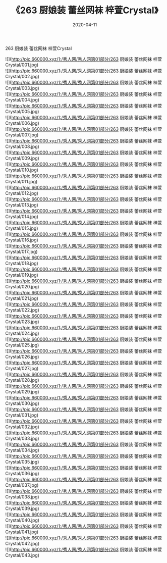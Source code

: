 ﻿---
layout: post
title:  《263 厨娘装 蕾丝网袜 梓萱Crystal》
date:   2020-04-11
img: http://pic.660000.xyz/1:/秀人网/秀人网第01部分/263 厨娘装 蕾丝网袜 梓萱Crystal/000.jpg
categories: [美女, 清纯, 唯美]
---

263 厨娘装 蕾丝网袜 梓萱Crystal

  ![](http://pic.660000.xyz/1:/秀人网/秀人网第01部分/263 厨娘装 蕾丝网袜 梓萱Crystal/001.jpg) <br> ![](http://pic.660000.xyz/1:/秀人网/秀人网第01部分/263 厨娘装 蕾丝网袜 梓萱Crystal/002.jpg) <br> ![](http://pic.660000.xyz/1:/秀人网/秀人网第01部分/263 厨娘装 蕾丝网袜 梓萱Crystal/003.jpg) <br> ![](http://pic.660000.xyz/1:/秀人网/秀人网第01部分/263 厨娘装 蕾丝网袜 梓萱Crystal/004.jpg) <br> ![](http://pic.660000.xyz/1:/秀人网/秀人网第01部分/263 厨娘装 蕾丝网袜 梓萱Crystal/005.jpg) <br> ![](http://pic.660000.xyz/1:/秀人网/秀人网第01部分/263 厨娘装 蕾丝网袜 梓萱Crystal/006.jpg) <br> ![](http://pic.660000.xyz/1:/秀人网/秀人网第01部分/263 厨娘装 蕾丝网袜 梓萱Crystal/007.jpg) <br> ![](http://pic.660000.xyz/1:/秀人网/秀人网第01部分/263 厨娘装 蕾丝网袜 梓萱Crystal/008.jpg) <br> ![](http://pic.660000.xyz/1:/秀人网/秀人网第01部分/263 厨娘装 蕾丝网袜 梓萱Crystal/009.jpg) <br> ![](http://pic.660000.xyz/1:/秀人网/秀人网第01部分/263 厨娘装 蕾丝网袜 梓萱Crystal/010.jpg) <br> ![](http://pic.660000.xyz/1:/秀人网/秀人网第01部分/263 厨娘装 蕾丝网袜 梓萱Crystal/011.jpg) <br> ![](http://pic.660000.xyz/1:/秀人网/秀人网第01部分/263 厨娘装 蕾丝网袜 梓萱Crystal/012.jpg) <br> ![](http://pic.660000.xyz/1:/秀人网/秀人网第01部分/263 厨娘装 蕾丝网袜 梓萱Crystal/013.jpg) <br> ![](http://pic.660000.xyz/1:/秀人网/秀人网第01部分/263 厨娘装 蕾丝网袜 梓萱Crystal/014.jpg) <br> ![](http://pic.660000.xyz/1:/秀人网/秀人网第01部分/263 厨娘装 蕾丝网袜 梓萱Crystal/015.jpg) <br> ![](http://pic.660000.xyz/1:/秀人网/秀人网第01部分/263 厨娘装 蕾丝网袜 梓萱Crystal/016.jpg) <br> ![](http://pic.660000.xyz/1:/秀人网/秀人网第01部分/263 厨娘装 蕾丝网袜 梓萱Crystal/017.jpg) <br> ![](http://pic.660000.xyz/1:/秀人网/秀人网第01部分/263 厨娘装 蕾丝网袜 梓萱Crystal/018.jpg) <br> ![](http://pic.660000.xyz/1:/秀人网/秀人网第01部分/263 厨娘装 蕾丝网袜 梓萱Crystal/019.jpg) <br> ![](http://pic.660000.xyz/1:/秀人网/秀人网第01部分/263 厨娘装 蕾丝网袜 梓萱Crystal/020.jpg) <br> ![](http://pic.660000.xyz/1:/秀人网/秀人网第01部分/263 厨娘装 蕾丝网袜 梓萱Crystal/021.jpg) <br> ![](http://pic.660000.xyz/1:/秀人网/秀人网第01部分/263 厨娘装 蕾丝网袜 梓萱Crystal/022.jpg) <br> ![](http://pic.660000.xyz/1:/秀人网/秀人网第01部分/263 厨娘装 蕾丝网袜 梓萱Crystal/023.jpg) <br> ![](http://pic.660000.xyz/1:/秀人网/秀人网第01部分/263 厨娘装 蕾丝网袜 梓萱Crystal/024.jpg) <br> ![](http://pic.660000.xyz/1:/秀人网/秀人网第01部分/263 厨娘装 蕾丝网袜 梓萱Crystal/025.jpg) <br> ![](http://pic.660000.xyz/1:/秀人网/秀人网第01部分/263 厨娘装 蕾丝网袜 梓萱Crystal/026.jpg) <br> ![](http://pic.660000.xyz/1:/秀人网/秀人网第01部分/263 厨娘装 蕾丝网袜 梓萱Crystal/027.jpg) <br> ![](http://pic.660000.xyz/1:/秀人网/秀人网第01部分/263 厨娘装 蕾丝网袜 梓萱Crystal/028.jpg) <br> ![](http://pic.660000.xyz/1:/秀人网/秀人网第01部分/263 厨娘装 蕾丝网袜 梓萱Crystal/029.jpg) <br> ![](http://pic.660000.xyz/1:/秀人网/秀人网第01部分/263 厨娘装 蕾丝网袜 梓萱Crystal/030.jpg) <br> ![](http://pic.660000.xyz/1:/秀人网/秀人网第01部分/263 厨娘装 蕾丝网袜 梓萱Crystal/031.jpg) <br> ![](http://pic.660000.xyz/1:/秀人网/秀人网第01部分/263 厨娘装 蕾丝网袜 梓萱Crystal/032.jpg) <br> ![](http://pic.660000.xyz/1:/秀人网/秀人网第01部分/263 厨娘装 蕾丝网袜 梓萱Crystal/033.jpg) <br> ![](http://pic.660000.xyz/1:/秀人网/秀人网第01部分/263 厨娘装 蕾丝网袜 梓萱Crystal/034.jpg) <br> ![](http://pic.660000.xyz/1:/秀人网/秀人网第01部分/263 厨娘装 蕾丝网袜 梓萱Crystal/035.jpg) <br> ![](http://pic.660000.xyz/1:/秀人网/秀人网第01部分/263 厨娘装 蕾丝网袜 梓萱Crystal/036.jpg) <br> ![](http://pic.660000.xyz/1:/秀人网/秀人网第01部分/263 厨娘装 蕾丝网袜 梓萱Crystal/037.jpg) <br> ![](http://pic.660000.xyz/1:/秀人网/秀人网第01部分/263 厨娘装 蕾丝网袜 梓萱Crystal/038.jpg) <br> ![](http://pic.660000.xyz/1:/秀人网/秀人网第01部分/263 厨娘装 蕾丝网袜 梓萱Crystal/039.jpg) <br> ![](http://pic.660000.xyz/1:/秀人网/秀人网第01部分/263 厨娘装 蕾丝网袜 梓萱Crystal/040.jpg) <br> ![](http://pic.660000.xyz/1:/秀人网/秀人网第01部分/263 厨娘装 蕾丝网袜 梓萱Crystal/041.jpg) <br> ![](http://pic.660000.xyz/1:/秀人网/秀人网第01部分/263 厨娘装 蕾丝网袜 梓萱Crystal/042.jpg) <br> ![](http://pic.660000.xyz/1:/秀人网/秀人网第01部分/263 厨娘装 蕾丝网袜 梓萱Crystal/043.jpg) <br>